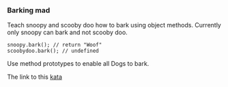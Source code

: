 ### Barking mad

Teach snoopy and scooby doo how to bark using object methods. Currently only snoopy can bark and not scooby doo.
```
snoopy.bark(); // return "Woof"
scoobydoo.bark(); // undefined
```
Use method prototypes to enable all Dogs to bark.  

The link to this [kata](https://www.codewars.com/kata/barking-mad/javascript)
